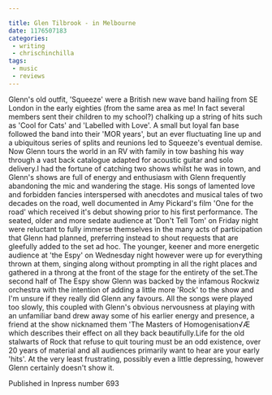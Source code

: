 ```yaml
---

title: Glen Tilbrook - in Melbourne
date: 1176507183
categories:
 - writing
 - chrischinchilla
tags: 
 - music 
 - reviews
---
```


Glenn's old outfit, 'Squeeze' were a British new wave band hailing from SE London in the early eighties (from the same area as me! In fact several members sent their children to my school?) chalking up a string of hits such as 'Cool for Cats' and 'Labelled with Love'. A small but loyal fan base followed the band into their 'MOR years', but an ever fluctuating line up and a ubiquitous series of splits and reunions led to Squeeze's eventual demise. Now Glenn tours the world in an RV with family in tow bashing his way through a vast back catalogue adapted for acoustic guitar and solo delivery.I had the fortune of catching two shows whilst he was in town, and Glenn's shows are full of energy and enthusiasm with Glenn frequently abandoning the mic and wandering the stage. His songs of lamented love and forbidden fancies interspersed with anecdotes and musical tales of two decades on the road, well documented in Amy Pickard's film 'One for the road' which received it's debut showing prior to his first performance. The seated, older and more sedate audience at 'Don't Tell Tom' on Friday night were reluctant to fully immerse themselves in the many acts of participation that Glenn had planned, preferring instead to shout requests that are gleefully added to the set ad hoc. The younger, keener and more energetic audience at 'the Espy' on Wednesday night however were up for everything thrown at them, singing along without prompting in all the right places and gathered in a throng at the front of the stage for the entirety of the set.The second half of The Espy show Glenn was backed by the infamous Rockwiz orchestra with the intention of adding a little more 'Rock' to the show and I'm unsure if they really did Glenn any favours. All the songs were played too slowly, this coupled with Glenn's obvious nervousness at playing with an unfamiliar band drew away some of his earlier energy and presence, a friend at the show nicknamed them 'The Masters of Homogenisation√Æ which describes their effect on all they back beautifully.Life for the old stalwarts of Rock that refuse to quit touring must be an odd existence, over 20 years of material and all audiences primarily want to hear are your early 'hits'. At the very least frustrating, possibly even a little depressing, however Glenn certainly doesn't show it.

Published in Inpress number 693
